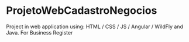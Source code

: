 # ProjetoWebCadastroNegocios
Project in web application using: HTML / CSS / JS / Angular / WildFly and Java. For Business Register
